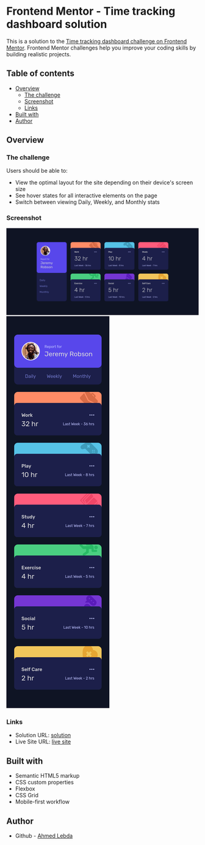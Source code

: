# Frontend Mentor - Time tracking dashboard solution

This is a solution to the [Time tracking dashboard challenge on Frontend Mentor](https://www.frontendmentor.io/challenges/time-tracking-dashboard-UIQ7167Jw). Frontend Mentor challenges help you improve your coding skills by building realistic projects.

## Table of contents

- [Overview](#overview)
  - [The challenge](#the-challenge)
  - [Screenshot](#screenshot)
  - [Links](#links)
- [Built with](#built-with)
- [Author](#author)

## Overview

### The challenge

Users should be able to:

- View the optimal layout for the site depending on their device's screen size
- See hover states for all interactive elements on the page
- Switch between viewing Daily, Weekly, and Monthly stats

### Screenshot

![Desktop](screenshots/desktop.png)
![Mobile](screenshots/mobile.png)

### Links

- Solution URL: [solution](https://www.frontendmentor.io/challenges/time-tracking-dashboard-UIQ7167Jw/hub/time-tracking-dashboard-G3g3C6Hvz9)
- Live Site URL: [live site](https://ahmedlebda.github.io/Frontend-Mentor-time-tracking-dashboard/)

## Built with

- Semantic HTML5 markup
- CSS custom properties
- Flexbox
- CSS Grid
- Mobile-first workflow

## Author

- Github - [Ahmed Lebda](https://github.com/AhmedLebda)
